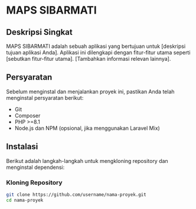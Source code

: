 # MAPS SIBARMATI

## Deskripsi Singkat
MAPS SIBARMATI adalah sebuah aplikasi yang bertujuan untuk [deskripsi tujuan aplikasi Anda]. Aplikasi ini dilengkapi dengan fitur-fitur utama seperti [sebutkan fitur-fitur utama]. [Tambahkan informasi relevan lainnya].

## Persyaratan
Sebelum menginstal dan menjalankan proyek ini, pastikan Anda telah menginstal persyaratan berikut:
- Git
- Composer
- PHP >=8.1
- Node.js dan NPM (opsional, jika menggunakan Laravel Mix)

## Instalasi
Berikut adalah langkah-langkah untuk mengkloning repository dan menginstal dependensi:

### Kloning Repository
```bash
git clone https://github.com/username/nama-proyek.git
cd nama-proyek
